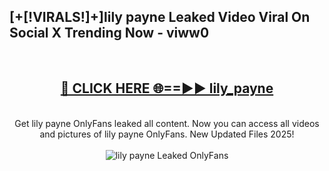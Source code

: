 <h2>[+[!VIRALS!]+]lily payne Leaked Video Viral On Social X Trending Now - viww0</h2>
<br>
<div align="center">
<h2><a href="https://libra.edu.pl?lily_payne" rel="nofollow">🔴 CLICK HERE 🌐==►► lily_payne</a></h2>
<br>
Get lily payne OnlyFans leaked all content. Now you can access all videos and pictures of lily payne OnlyFans. New Updated Files 2025!
<br>
<br>
<a href="https://libra.edu.pl?lily_payne" rel="nofollow" data-target="animated-image.originalLink"><img src="https://i.ibb.co.com/WyWwxjT/player-gif2.gif" alt="lily payne Leaked OnlyFans" style="max-width: 100%; display: inline-block;" data-target="animated-image.originalImage"></a>
</div>
<br>